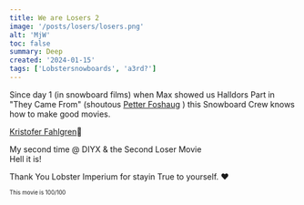 ```yaml
---
title: We are Losers 2
image: '/posts/losers/losers.png'
alt: 'MjW'
toc: false
summary: Deep
created: '2024-01-15'
tags: ['Lobstersnowboards', 'a3rd?']
---
```


Since day 1 (in snowboard films) when Max showed us Halldors Part in "They Came From" (shoutous <a href="https://cherrydeck.com/its.petter">Petter Foshaug</a> ) this Snowboard Crew knows how to make good movies.

<a href="https://www.instagram.com/kuske/">Kristofer Fahlgren</a>👑

My second time @ DIYX & the Second Loser Movie <br/>
Hell it is!

Thank You Lobster Imperium for stayin True to yourself. ❤️

<script>
  import { Vimeo } from 'sveltekit-embed'
</script>

<Vimeo vimeoId="886806712" />
<sub><sup>This movie is 100/100</sup></sub>
